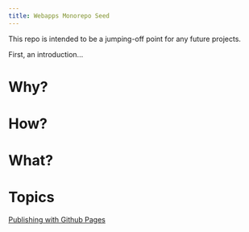 ```yaml
---
title: Webapps Monorepo Seed
---
```


This repo is intended to be a jumping-off point for any future projects.

First, an introduction...

# Why?

# How?

# What?

# Topics
[Publishing with Github Pages](publishing-with-github-pages)

